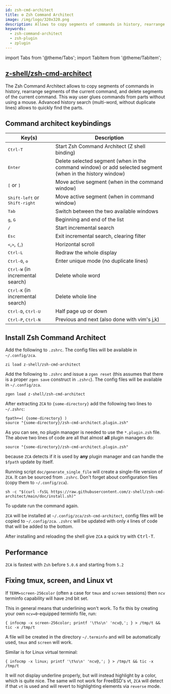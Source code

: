 ```yaml
---
id: zsh-cmd-architect
title: ⚙️ Zsh Command Architect
image: /img/logo/320x320.png
description: Allows to copy segments of commands in history, rearrange segments of the current command, and delete segments of the current command.
keywords:
  - zsh-command-architect
  - zsh-plugin
  - zplugin
---
```


<!-- @format -->

import Tabs from '@theme/Tabs';
import TabItem from '@theme/TabItem';

## <i class="fa-brands fa-github"></i> [z-shell/zsh-cmd-architect][]

The Zsh Command Architect allows to copy segments of commands in history, rearrange segments of the current command, and delete segments of the current command. This way user glues commands from parts without using a mouse. Advanced history search (multi-word, without duplicate lines) allows to quickly find the parts.

## Command architect keybindings

| Key(s)                                                               | Description                                                                                               |
| -------------------------------------------------------------------- | --------------------------------------------------------------------------------------------------------- |
| <kbd>Ctrl-T</kbd>                                                    | Start Zsh Command Architect (Z shell binding)                                                             |
| <kbd>Enter</kbd>                                                     | Delete selected segment (when in the command window) or add selected segment (when in the history window) |
| <kbd>[</kbd> or <kbd>]</kbd>                                         | Move active segment (when in the command window)                                                          |
| <kbd>Shift-left</kbd> or <kbd>Shift-right</kbd>                      | Move active segment (when in command window)                                                              |
| <kbd>Tab</kbd>                                                       | Switch between the two available windows                                                                  |
| <kbd>g</kbd>, <kbd>G</kbd>                                           | Beginning and end of the list                                                                             |
| <kbd>/</kbd>                                                         | Start incremental search                                                                                  |
| <kbd>Esc</kbd>                                                       | Exit incremental search, clearing filter                                                                  |
| <kbd>&lt;</kbd>,<kbd>&gt;</kbd>, <kbd>&#123;</kbd>,<kbd>&#125;</kbd> | Horizontal scroll                                                                                         |
| <kbd>Ctrl-L</kbd>                                                    | Redraw the whole display                                                                                  |
| <kbd>Ctrl-O</kbd>, <kbd>o</kbd>                                      | Enter unique mode (no duplicate lines)                                                                    |
| <kbd>Ctrl-W</kbd> (in incremental search)                            | Delete whole word                                                                                         |
| <kbd>Ctrl-K</kbd> (in incremental search)                            | Delete whole line                                                                                         |
| <kbd>Ctrl-D</kbd>, <kbd>Ctrl-U</kbd>                                 | Half page up or down                                                                                      |
| <kbd>Ctrl-P</kbd>, <kbd>Ctrl-N</kbd>                                 | Previous and next (also done with vim's j,k)                                                              |

## Install Zsh Command Architect

<Tabs>
  <TabItem value="zi" label="Zi" default>

Add the following to `.zshrc`. The config files will be available in `~/.config/zca`.

```shell title="~/.zshrc"
zi load z-shell/zsh-cmd-architect
```

  </TabItem>
  <TabItem value="zgen" label="Zgen">

Add the following to `.zshrc` and issue a `zgen reset` (this assumes that there is a proper `zgen save` construct in `.zshrc`). The config files will be available in `~/.config/zca`.

```shell title="~/.zshrc"
zgen load z-shell/zsh-cmd-architect
```

  </TabItem>
  <TabItem value="manual" label="Manual">

After extracting `ZCA` to `{some-directory}` add the following two lines to `~/.zshrc`:

```shell title="~/.zshrc" showLineNumbers
fpath+=( {some-directory} )
source "{some-directory}/zsh-cmd-architect.plugin.zsh"
```

As you can see, no plugin manager is needed to use the `*.plugin.zsh` file. The above two lines of code are all that almost **all** plugin managers do:

```shell title="~/.zshrc"
source "{some-directory}/zsh-cmd-architect.plugin.zsh"
```

because `ZCA` detects if it is used by **any** plugin manager and can handle the `$fpath` update by itself.

  </TabItem>
  <TabItem value="single-file" label="Single File">

Running script `doc/generate_single_file` will create a single-file version of `ZCA`. It can be sourced from `.zshrc`. Don't forget about configuration files (copy them to `~/.config/zca`).

  </TabItem>
  <TabItem value="standalone" label="Standalone">

```shell
sh -c "$(curl -fsSL https://raw.githubusercontent.com/z-shell/zsh-cmd-architect/main/doc/install.sh)"
```

To update run the command again.

`ZCA` will be installed at `~/.config/zca/zsh-cmd-architect`, config files will be copied to `~/.config/zca`. `.zshrc` will be updated with only `4` lines of code that will be added to the bottom.

After installing and reloading the shell give `ZCA` a quick try with <kbd>Ctrl-T</kbd>.

  </TabItem>
</Tabs>

## Performance

`ZCA` is fastest with `Zsh` before `5.0.6` and starting from `5.2`

## Fixing tmux, screen, and Linux vt

If `TERM=screen-256color` (often a case for `tmux` and `screen` sessions) then `ncv` terminfo capability will have `2`nd bit set.

This in general means that underlining won't work. To fix this by creating your own `ncv=0`-equipped terminfo file, run:

```shell
{ infocmp -x screen-256color; printf '\t%s\n' 'ncv@,'; } > /tmp/t && tic -x /tmp/t
```

A file will be created in the directory `~/.terminfo` and will be automatically used, `tmux` and `screen` will work.

Similar is for Linux virtual terminal:

```shell
{ infocmp -x linux; printf '\t%s\n' 'ncv@,'; } > /tmp/t && tic -x /tmp/t
```

It will not display underline properly, but will instead highlight by a color, which is quite nice. The same will not work for FreeBSD's vt, `ZCA` will detect if that `vt` is used and will revert to highlighting elements via `reverse` mode.

<!-- end-of-file -->
<!-- links -->
<!-- external -->

[z-shell/zsh-cmd-architect]: https://github.com/z-shell/zsh-cmd-architect
